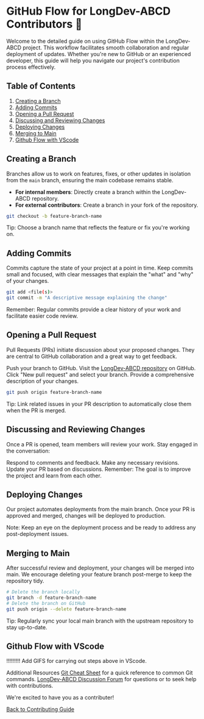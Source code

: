 # GitHub Flow for LongDev-ABCD Contributors 🔄

Welcome to the detailed guide on using GitHub Flow within the LongDev-ABCD project. This workflow facilitates smooth collaboration and regular deployment of updates. Whether you're new to GitHub or an experienced developer, this guide will help you navigate our project's contribution process effectively.

## Table of Contents

1. [Creating a Branch](#creating-a-branch)
2. [Adding Commits](#adding-commits)
3. [Opening a Pull Request](#opening-a-pull-request)
4. [Discussing and Reviewing Changes](#discussing-and-reviewing-changes)
5. [Deploying Changes](#deploying-changes)
6. [Merging to Main](#merging-to-main)
7. [Github Flow with VScode](##github-flow-with-vscode)

## Creating a Branch

Branches allow us to work on features, fixes, or other updates in isolation from the `main` branch, ensuring the main codebase remains stable.

- **For internal members**: Directly create a branch within the LongDev-ABCD repository.
- **For external contributors**: Create a branch in your fork of the repository.

```bash
git checkout -b feature-branch-name

```

Tip: Choose a branch name that reflects the feature or fix you're working on.

## Adding Commits
Commits capture the state of your project at a point in time. Keep commits small and focused, with clear messages that explain the "what" and "why" of your changes.

```bash
git add <file(s)>
git commit -m "A descriptive message explaining the change"
```

Remember: Regular commits provide a clear history of your work and facilitate easier code review.

## Opening a Pull Request
Pull Requests (PRs) initiate discussion about your proposed changes. They are central to GitHub collaboration and a great way to get feedback.

Push your branch to GitHub.
Visit the [LongDev-ABCD repository](https://github.com/OpenDevSci/LongDev-ABCD) on GitHub.
Click "New pull request" and select your branch.
Provide a comprehensive description of your changes.

```bash
git push origin feature-branch-name
```

Tip: Link related issues in your PR description to automatically close them when the PR is merged.

## Discussing and Reviewing Changes
Once a PR is opened, team members will review your work. Stay engaged in the conversation:

Respond to comments and feedback.
Make any necessary revisions.
Update your PR based on discussions.
Remember: The goal is to improve the project and learn from each other.

## Deploying Changes
Our project automates deployments from the main branch. Once your PR is approved and merged, changes will be deployed to production.

Note: Keep an eye on the deployment process and be ready to address any post-deployment issues.

## Merging to Main
After successful review and deployment, your changes will be merged into main. We encourage deleting your feature branch post-merge to keep the repository tidy.

```bash
# Delete the branch locally
git branch -d feature-branch-name
# Delete the branch on GitHub
git push origin --delete feature-branch-name
```

Tip: Regularly sync your local main branch with the upstream repository to stay up-to-date.

## Github Flow with VScode

!!!!!!!!! Add GIFS for carrying out steps above in VScode.

Additional Resources
[Git Cheat Sheet](xxxxxx) for a quick reference to common Git commands.
[LongDev-ABCD Discussion Forum](https://github.com/OpenDevSci/LongDev-ABCD/discussions) for questions or to seek help with contributions.

We're excited to have you as a contributer!

[Back to Contributing Guide](Contributing.md)